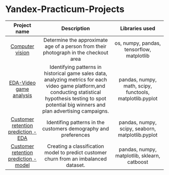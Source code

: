 # Yandex-Practicum-Projects
| Project name  | Description   | Libraries used  |
| :-------------: |:-------------:| :-----:|
| [Computer vision](https://github.com/Libby-K/Yandex-Practicum-Projects/blob/main/Libby_CV_project.ipynb)   | Determine the approximate age of a person from their photograph in the checkout area  | os, numpy, pandas, tensorflow, matplotlib |
| [EDA-Video game analysis](https://github.com/Libby-K/Yandex-Practicum-Projects/blob/main/EDA-Video%20game%20analysis.ipynb)     | Identifying patterns in historical game sales data, analyzing metrics for each video game platform,and conducting statistical hypothesis testing to spot potential big winners and plan advertising campaigns.     |  pandas, numpy, math, scipy, functools, matplotlib.pyplot |
| [Customer retention prediction -EDA](https://github.com/Libby-K/Yandex-Practicum-Projects/blob/main/Final%20project-EDA.ipynb) |Identifing patterns in the customers demography and preferences  | pandas, numpy, scipy, seaborn, matplotlib.pyplot   |
| [Customer retention prediction -model](https://github.com/Libby-K/Yandex-Practicum-Projects/blob/main/Final%20Project-Model.ipynb)   | Creating a classification model to predict customer churn  from an imbalanced dataset.      |  pandas, numpy, matplotlib, sklearn, catboost |

